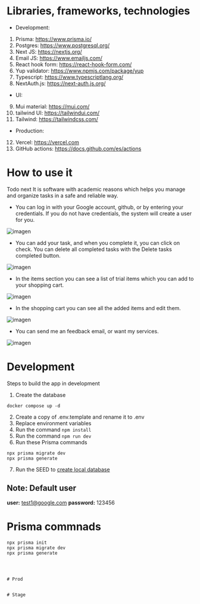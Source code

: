 # Libraries, frameworks, technologies
-	Development:
1.	Prisma: https://www.prisma.io/ 
2.	Postgres: https://www.postgresql.org/ 
3.	Next JS: https://nextjs.org/ 
4.	Email JS: https://www.emailjs.com/ 
5.	React hook form: https://react-hook-form.com/ 
6.	Yup validator: https://www.npmjs.com/package/yup 
7.	Typescript: https://www.typescriptlang.org/ 
8.	NextAuth.js: https://next-auth.js.org/ 
-	UI:
9.	Mui material: https://mui.com/ 
10.	tailwind UI: https://tailwindui.com/ 
11.	Tailwind: https://tailwindcss.com/ 
-	Production:
12.	Vercel: https://vercel.com
13.	GitHub actions: https://docs.github.com/es/actions 

# How to use it
Todo next It is software with academic reasons which helps you manage and organize tasks in a safe and reliable way.

- You can log in with your Google account, github, or by entering your credentials. If you do not have credentials, the system will create a user for you.

![imagen](https://github.com/wilmer-energy/next_test/assets/96258090/1769294c-7c0c-4168-8319-3a99690087cb)

- You can add your task, and when you complete it, you can click on check. You can delete all completed tasks with the Delete tasks completed button.

![imagen](https://github.com/wilmer-energy/next_test/assets/96258090/41c2d576-5524-49e8-815c-f74c169219ac)

- In the items section you can see a list of trial items which you can add to your shopping cart.

![imagen](https://github.com/wilmer-energy/next_test/assets/96258090/5956dc66-385a-4129-a1d4-d7df00c9ad2d)

- In the shopping cart you can see all the added items and edit them.

![imagen](https://github.com/wilmer-energy/next_test/assets/96258090/06f63dd8-bd06-4f86-9a70-c771588349a2)

- You can send me an feedback email, or want my services.

![imagen](https://github.com/wilmer-energy/next_test/assets/96258090/30e36821-fbec-4674-a96f-82eb00def573)

# Development
Steps to build the app in development


1. Create the database
```
docker compose up -d
```

2. Create a copy of .env.template and rename it to .env
3. Replace environment variables
4. Run the command ```npm install```
5. Run the command ```npm run dev```
6. Run these Prisma commands
```
npx prisma migrate dev
npx prisma generate
```
7. Run the SEED to [create local database](localhost:3000/api/seed)


## Note: Default user
__user:__  test1@google.com
__password:__ 123456


# Prisma commnads
```
npx prisma init
npx prisma migrate dev
npx prisma generate




# Prod


# Stage
